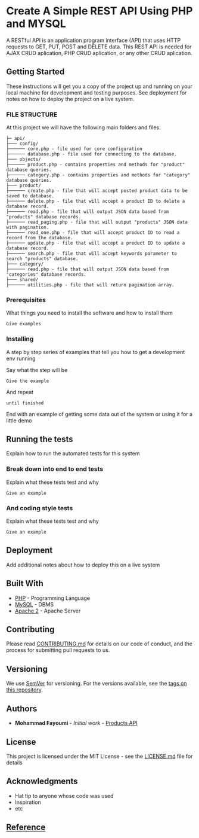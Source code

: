 # Create A Simple REST API Using PHP and MYSQL

A RESTful API is an application program interface (API) that uses HTTP requests to GET, PUT, POST and DELETE data.
This REST API is needed for AJAX CRUD aplication, PHP CRUD aplication, or any other CRUD aplication. 

## Getting Started

These instructions will get you a copy of the project up and running on your local machine for development and testing purposes. See deployment for notes on how to deploy the project on a live system.

### FILE STRUCTURE
At this project we will have the following main folders and files.
```
├─ api/
├─── config/
├────── core.php - file used for core configuration
├────── database.php - file used for connecting to the database.
├─── objects/
├────── product.php - contains properties and methods for "product" database queries.
├────── category.php - contains properties and methods for "category" database queries.
├─── product/
├────── create.php - file that will accept posted product data to be saved to database.
├────── delete.php - file that will accept a product ID to delete a database record.
├────── read.php - file that will output JSON data based from "products" database records.
├────── read_paging.php - file that will output "products" JSON data with pagination.
├────── read_one.php - file that will accept product ID to read a record from the database.
├────── update.php - file that will accept a product ID to update a database record.
├────── search.php - file that will accept keywords parameter to search "products" database.
├─── category/
├────── read.php - file that will output JSON data based from "categories" database records.
├─── shared/
├────── utilities.php - file that will return pagination array.
```
### Prerequisites

What things you need to install the software and how to install them

```
Give examples
```

### Installing

A step by step series of examples that tell you how to get a development env running

Say what the step will be

```
Give the example
```

And repeat

```
until finished
```

End with an example of getting some data out of the system or using it for a little demo

## Running the tests

Explain how to run the automated tests for this system

### Break down into end to end tests

Explain what these tests test and why

```
Give an example
```

### And coding style tests

Explain what these tests test and why

```
Give an example
```

## Deployment

Add additional notes about how to deploy this on a live system

## Built With

* [PHP](https://www.php.net/docs.php) - Programming Language
* [MySQL](https://www.mysql.com/) - DBMS
* [Apache 2](https://httpd.apache.org/) - Apache Server

## Contributing

Please read [CONTRIBUTING.md](https://gist.github.com/PurpleBooth/b24679402957c63ec426) for details on our code of conduct, and the process for submitting pull requests to us.

## Versioning

We use [SemVer](http://semver.org/) for versioning. For the versions available, see the [tags on this repository](https://github.com/your/project/tags). 

## Authors

* **Mohammad Fayoumi** - *Initial work* - [Products API](https://github.com/Mohammad-Fayoumi/Products-API)

## License

This project is licensed under the MIT License - see the [LICENSE.md](LICENSE.md) file for details

## Acknowledgments

* Hat tip to anyone whose code was used
* Inspiration
* etc

## [Reference](https://www.codeofaninja.com/2017/02/create-simple-rest-api-in-php.html)
